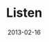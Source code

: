 ---
layout: message
category: message
series: "Follow the Leader"
title: "Listen"
date: 2013-02-16
audio-description: "Brian Tome talks about listening."
audio: "http://www.crossroads.net/players/media/hq/followtheleader_02.mp3"
audio-title: "Listen"
audio-duration: "34:47"
program-description: "Program"
program: "http://www.crossroads.net/players/media/hq/02_16-17_13Program_LO.pdf"
program-title: "Listen"
video-description: "Brian Tome talks about listening."
video-title: "Listen"
video: "https://s3.amazonaws.com/crossroadsvideomessages/followtheleader_02.mp4"
video-poster: "https://www.crossroads.net/uploadedfiles/followtheleader_still_02.jpg"
---